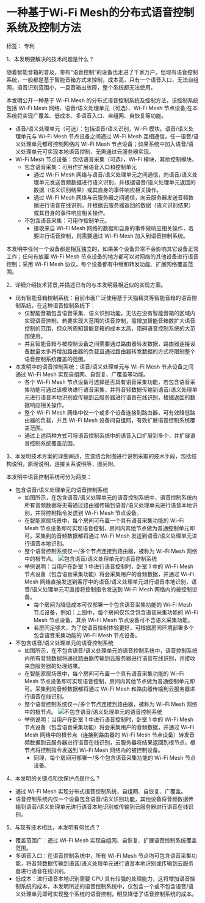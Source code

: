 # 一种基于Wi-Fi Mesh的分布式语音控制系统及控制方法

标签： 专利

1、本发明要解决的技术问题是什么？

随着智能音箱的普及，带有“语音控制”的设备也走进了千家万户。但现有语音控制系统，一般都是基于智能音箱方式来控制，成本高，只有一个语音入口，无法自组网，语音识别范围小，一旦音箱出故障，整个系统都无法使用。

本发明公开一种基于 Wi-Fi Mesh 的分布式语音控制系统及控制方法，该控制系统包括 Wi-Fi Mesh 网络、语音/语义处理单元（可选）、Wi-Fi Mesh 节点设备;在本系统将实现广覆盖、低成本、多语音入口、自组网、自恢复等功能。

* 语音/语义处理单元（可选）：包括语音/语义识别，Wi-Fi 模块。语音/语义处理单元与 Wi-Fi Mesh 节点设备之间通过 Wi-Fi Mesh 互相通信，任一语音/语义处理单元都可控制网络内 Wi-Fi Mesh 节点设备；如果系统中加入语音/语义处理单元可实现本地语音控制，无需通过云服务器实现。
* Wi-Fi Mesh 节点设备：包括语音采集（可选），Wi-Fi 模块，其他控制模块。
  * 包含语音采集：可用作扩展语音入口和控制单元
    * 通过 Wi-Fi Mesh 网络与语音/语义处理单元之间通信，向语音/语义处理单元发送音频数据进行语义识别，并根据语音/语义处理单元返回的数据（语义识别结果）或其自身的事件响应相关操作。
    * 通过 Wi-Fi Mesh 网络与云服务器之间通信，向云服务器发送音频数据进行语音在线识别，并根据云服务器返回的数据（语义识别结果）或其自身的事件响应相关操作。
  * 不包含语音采集：可用作控制单元。
    * 接收来自 Wi-Fi Mesh 网络的数据和自身的事件做响应相关操作，若要进行语音控制，则需要通过 Wi-Fi Mesh 加入到语音控制系统。

本发明中任何一个设备都是相互独立的，如果某个设备异常不会影响其它设备正常工作；任何有放置 Wi-Fi Mesh 节点设备的地方都可以对网络的其他设备进行语音控制；采用 Wi-Fi Mesh 协议，每个设备都有中继和转发功能、扩展网络覆盖范围。

2、详细介绍技术背景,并描述已有的与本发明最相近似的实现方案。

* 现有智能音箱控制系统：目前市面广泛使用基于天猫精灵等智能音箱的语音控制系统，在这种语音控制系统下：
  * 仅智能音箱包含语音采集、语义识别功能，无法在没有智能音箱的区域内实现语音控制。若要实现大范围的语音控制，需增加智能音箱数扩大语音控制的范围，但众所周知智能音箱的成本太高，阻碍语音控制系统的大范围使用。
  * 并且智能音箱与被控制设备之间需要通过路由器转发数据，路由器连接设备数量太多将增加路由器的负载且通过路由器转发数据的方式将限制整个语音控制系统覆盖的范围。
* 本发明中的语音控制系统：语音/语义处理单元与 Wi-Fi Mesh 节点设备之间通过 Wi-Fi Mesh 实现自组网、自恢复、广覆盖等功能。
  * 各个 Wi-Fi Mesh 节点设备可选择是否具有语音采集功能，若包含语音采集功能可通过该模块进行语音采集，并将音频数据传输到语音/语义处理单元进行语音本地识别或传输到云服务器进行语音在线识别，根据返回的数据响应相关操作。
  * 整个 Wi-Fi Mesh 网络中仅一个或多个设备连接到路由器，可有效降低路由器的负载，并且 Wi-Fi Mesh 设备间自组网，有效扩展语音控制系统覆盖范围。
  * 通过上述两种方式可将语音控制系统中的语音入口扩展到多个，并扩展语音控制系统覆盖范围。

3、本发明技术方案的详细阐述，应该结合附图进行说明采取的技术手段，包括结构说明，原理说明，连接关系说明等，图另附。

本发明中语音控制系统可分为两类：

* 包含语音/语义处理单元的语音控制系统
  * 如图所示，在包含语音/语义处理单元的语音控制系统中，语音控制系统内所有音频数据将无需通过路由器传输到语音/语义处理单元进行语音本地识别，并将控制指令发送到 Wi-Fi Mesh 节点设备。
  * 在智能家居场景中，每个房间可布置一个具有语音采集功能的 Wi-Fi Mesh 节点设备即可实现语音控制，房间内其他节点做为普通控制单元即可。采集到的音频数据都将通过 Wi-Fi Mesh 发送到语音/语义处理单元进行语音本地识别。
  * 整个语音控制系统仅一/多个节点连接到路由器，被称为 Wi-Fi Mesh 网络中的根节点。 ![&#x5305;&#x542B;&#x8BED;&#x97F3;/&#x8BED;&#x4E49;&#x5904;&#x7406;&#x5355;&#x5143;&#x7684;&#x8BED;&#x97F3;&#x63A7;&#x5236;&#x7CFB;&#x7EDF;](http://resource.infiniteyuan.com/image/situation1.png)
  * 举例说明：当用户在卧室 1 中进行语音控制时，卧室 1 中的 Wi-Fi Mesh 节点设备（包含语音采集功能）将会采集用户的音频数据，并通过 Wi-Fi Mesh 网络直接发送到客厅中的语音/语义处理单元进行语音本地识别，语音/语义处理单元可直接将控制指令发送到 Wi-Fi Mesh 网络内的被控制设备。
    * 每个房间为降低成本可仅部署一个包含语音采集功能的 Wi-Fi Mesh 节点设备，例如：上图中，每个房间仅包含包含语音采集功能的 Wi-Fi Mesh 节点设备，其余 Wi-Fi Mesh 节点设备可不含语义采集功能。
    * 若房间足够大，为了使语音控制体验更好，可根据房间环境部署多个包含语音采集功能的 Wi-Fi Mesh 节点设备。
* 不包含语音/语义处理单元的语音控制系统
  * 如图所示，在不包含语音/语义处理单元的语音控制系统中，语音控制系统内所有音频数据将通过路由器传输到云服务器进行语音在线识别，并接收来自服务器的处理结果。
  * 在智能家居场景中，每个房间可布置一个具有语音采集功能的 Wi-Fi Mesh 节点设备即可实现语音控制，房间内其他节点做为普通控制单元即可。采集到的音频数据都将通过 Wi-Fi Mesh 和路由器传输到云服务器进行语音在线识别。
  * 整个语音控制系统仅一/多个节点连接到路由器，被称为 Wi-Fi Mesh 网络中的根节点。 ![&#x4E0D;&#x5305;&#x542B;&#x8BED;&#x97F3;/&#x8BED;&#x4E49;&#x5904;&#x7406;&#x5355;&#x5143;&#x7684;&#x8BED;&#x97F3;&#x63A7;&#x5236;&#x7CFB;&#x7EDF;](http://resource.infiniteyuan.com/image/situation2.png)
  * 举例说明：当用户在卧室 1 中进行语音控制时，卧室 1 中的 Wi-Fi Mesh 节点设备（包含语音采集功能）将会采集用户的音频数据，并通过 Wi-Fi Mesh 网络中的根节点（连接到路由器的 Wi-Fi Mesh 节点设备）转发音频数据到云服务器进行语音在线识别，云服务器将结果返回到根节点，根节点将控制指令发送到 Wi-Fi Mesh 网络内的被控制设备。
    * 同理，每个房间可部署一/多个包含语音采集功能的 Wi-Fi Mesh 节点设备。

4、本发明的关键点和欲保护点是什么？

* 通过 Wi-Fi Mesh 实现分布式语音控制系统，自组网、自恢复、广覆盖。
* 语音控制系统内仅一个设备包含语音/语义识别功能，其他设备将音频数据传输到语音/语义处理单元进行语音本地识别或传输到云服务器进行语音在线识别。

5、与现有技术相比，本发明有何优点？

* 覆盖范围广：通过 Wi-Fi Mesh 实现自组网、自恢复、扩展语音控制系统覆盖范围。
* 多语音入口：在语音控制系统中，所有 Wi-Fi Mesh 节点均可包含语音采集功能，将音频数据传输到语音/语义处理单元进行语音本地识别或传输到云服务器进行语音在线识别。
* 低成本：进行语音本地识别需要 CPU 具有较强的处理能力，这将增加语音控制系统的成本，本发明所述的语音控制系统中，仅包含一个或不包含语音/语义处理单元即可实现整个系统的语音控制，明显降低了语音控制系统的成本。

